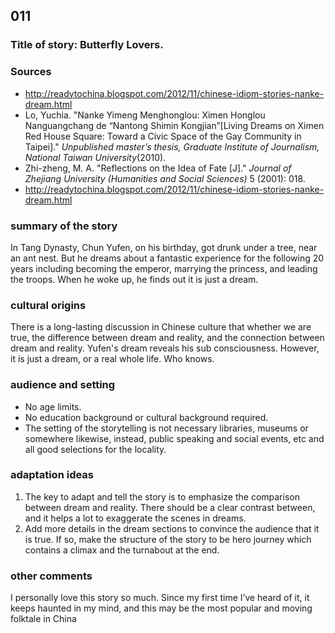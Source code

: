 ## 011
### Title of story: Butterfly Lovers.

### Sources

* http://readytochina.blogspot.com/2012/11/chinese-idiom-stories-nanke-dream.html
* Lo, Yuchia. "Nanke Yimeng Menghonglou: Ximen Honglou Nanguangchang de “Nantong Shimin Kongjian”[Living Dreams on Ximen Red House Square: Toward a Civic Space of the Gay Community in Taipei]." *Unpublished master’s thesis, Graduate Institute of Journalism, National Taiwan University*(2010).
* Zhi-zheng, M. A. "Reflections on the Idea of Fate [J]." *Journal of Zhejiang University (Humanities and Social Sciences)* 5 (2001): 018.
* http://readytochina.blogspot.com/2012/11/chinese-idiom-stories-nanke-dream.html

### summary of the story
In Tang Dynasty, Chun Yufen, on his birthday, got drunk under a tree, near an ant nest. But he dreams about a fantastic experience for the following 20 years including becoming the emperor, marrying the princess, and leading the troops. When he woke up, he finds out it is just a dream.

 

### cultural origins
There is a long-lasting discussion in Chinese culture that whether we are true, the difference between dream and reality, and the connection between dream and reality. Yufen's dream reveals his sub consciousness. However, it is just a dream, or a real whole life. Who knows.



### audience and setting
* No age limits.
* No education background or cultural background required.
* The setting of the storytelling is not necessary libraries, museums or somewhere likewise, instead, public speaking and social events, etc and all good selections for the locality.



### adaptation ideas

1. The key to adapt and tell the story is to emphasize the comparison between dream and reality. There should be a clear contrast between, and it helps a lot to exaggerate the scenes in dreams.
2. Add more details in the dream sections to convince the audience that it is true. If so, make the structure  of the story to be hero journey which contains a climax and the turnabout at the end.



### other comments

I personally love this story so much. Since my first time I’ve heard of it, it keeps haunted in my mind, and this may be the most popular and moving folktale in China
